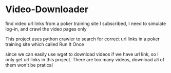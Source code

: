 # Video-Downloader
find video url links from a poker training site I subscribed, I need to simulate log-in, and crawl the video pages only 

This project uses python crawler to search for correct url links in a poker training site which called Run It Once

since we can easily use wget to download videos if we have url link, so I only get url 
links in this project. There are too many videos, download all of them won't be pratical

